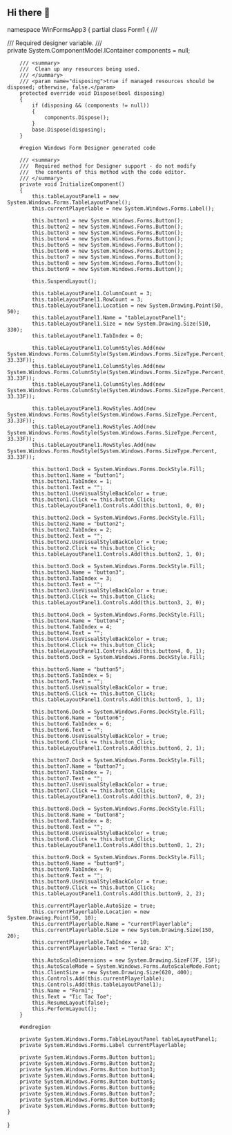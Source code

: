 ## Hi there 👋

<!--

**Here are some ideas to get you started:**

🙋‍♀️ A short introduction - what is your organization all about?
🌈 Contribution guidelines - how can the community get involved?
👩‍💻 Useful resources - where can the community find your docs? Is there anything else the community should know?
🍿 Fun facts - what does your team eat for breakfast?
🧙 Remember, you can do mighty things with the power of [Markdown](https://docs.github.com/github/writing-on-github/getting-started-with-writing-and-formatting-on-github/basic-writing-and-formatting-syntax)
-->





namespace WinFormsApp3
{
    partial class Form1
    {
        /// <summary>
        ///  Required designer variable.
        /// </summary>
        private System.ComponentModel.IContainer components = null;

        /// <summary>
        ///  Clean up any resources being used.
        /// </summary>
        /// <param name="disposing">true if managed resources should be disposed; otherwise, false.</param>
        protected override void Dispose(bool disposing)
        {
            if (disposing && (components != null))
            {
                components.Dispose();
            }
            base.Dispose(disposing);
        }

        #region Windows Form Designer generated code

        /// <summary>
        ///  Required method for Designer support - do not modify
        ///  the contents of this method with the code editor.
        /// </summary>
        private void InitializeComponent()
        {
            this.tableLayoutPanel1 = new System.Windows.Forms.TableLayoutPanel();
            this.currentPlayerlable = new System.Windows.Forms.Label();

            this.button1 = new System.Windows.Forms.Button();
            this.button2 = new System.Windows.Forms.Button();
            this.button3 = new System.Windows.Forms.Button();
            this.button4 = new System.Windows.Forms.Button();
            this.button5 = new System.Windows.Forms.Button();
            this.button6 = new System.Windows.Forms.Button();
            this.button7 = new System.Windows.Forms.Button();
            this.button8 = new System.Windows.Forms.Button();
            this.button9 = new System.Windows.Forms.Button();

            this.SuspendLayout();

            this.tableLayoutPanel1.ColumnCount = 3;
            this.tableLayoutPanel1.RowCount = 3;
            this.tableLayoutPanel1.Location = new System.Drawing.Point(50, 50);
            this.tableLayoutPanel1.Name = "tableLayoutPanel1";
            this.tableLayoutPanel1.Size = new System.Drawing.Size(510, 330);
            this.tableLayoutPanel1.TabIndex = 0;

            this.tableLayoutPanel1.ColumnStyles.Add(new System.Windows.Forms.ColumnStyle(System.Windows.Forms.SizeType.Percent, 33.33F));
            this.tableLayoutPanel1.ColumnStyles.Add(new System.Windows.Forms.ColumnStyle(System.Windows.Forms.SizeType.Percent, 33.33F));
            this.tableLayoutPanel1.ColumnStyles.Add(new System.Windows.Forms.ColumnStyle(System.Windows.Forms.SizeType.Percent, 33.33F));

            this.tableLayoutPanel1.RowStyles.Add(new System.Windows.Forms.RowStyle(System.Windows.Forms.SizeType.Percent, 33.33F));
            this.tableLayoutPanel1.RowStyles.Add(new System.Windows.Forms.RowStyle(System.Windows.Forms.SizeType.Percent, 33.33F));
            this.tableLayoutPanel1.RowStyles.Add(new System.Windows.Forms.RowStyle(System.Windows.Forms.SizeType.Percent, 33.33F));

            this.button1.Dock = System.Windows.Forms.DockStyle.Fill;
            this.button1.Name = "button1";
            this.button1.TabIndex = 1;
            this.button1.Text = "";
            this.button1.UseVisualStyleBackColor = true;
            this.button1.Click += this.button_Click;
            this.tableLayoutPanel1.Controls.Add(this.button1, 0, 0);

            this.button2.Dock = System.Windows.Forms.DockStyle.Fill;
            this.button2.Name = "button2";
            this.button2.TabIndex = 2;
            this.button2.Text = "";
            this.button2.UseVisualStyleBackColor = true;
            this.button2.Click += this.button_Click;
            this.tableLayoutPanel1.Controls.Add(this.button2, 1, 0);

            this.button3.Dock = System.Windows.Forms.DockStyle.Fill;
            this.button3.Name = "button3";
            this.button3.TabIndex = 3;
            this.button3.Text = "";
            this.button3.UseVisualStyleBackColor = true;
            this.button3.Click += this.button_Click;
            this.tableLayoutPanel1.Controls.Add(this.button3, 2, 0);

            this.button4.Dock = System.Windows.Forms.DockStyle.Fill;
            this.button4.Name = "button4";
            this.button4.TabIndex = 4;
            this.button4.Text = "";
            this.button4.UseVisualStyleBackColor = true;
            this.button4.Click += this.button_Click;
            this.tableLayoutPanel1.Controls.Add(this.button4, 0, 1);
            this.button5.Dock = System.Windows.Forms.DockStyle.Fill;

            this.button5.Name = "button5";
            this.button5.TabIndex = 5;
            this.button5.Text = "";
            this.button5.UseVisualStyleBackColor = true;
            this.button5.Click += this.button_Click;
            this.tableLayoutPanel1.Controls.Add(this.button5, 1, 1);

            this.button6.Dock = System.Windows.Forms.DockStyle.Fill;
            this.button6.Name = "button6";
            this.button6.TabIndex = 6;
            this.button6.Text = "";
            this.button6.UseVisualStyleBackColor = true;
            this.button6.Click += this.button_Click;
            this.tableLayoutPanel1.Controls.Add(this.button6, 2, 1);

            this.button7.Dock = System.Windows.Forms.DockStyle.Fill;
            this.button7.Name = "button7";
            this.button7.TabIndex = 7;
            this.button7.Text = "";
            this.button7.UseVisualStyleBackColor = true;
            this.button7.Click += this.button_Click;
            this.tableLayoutPanel1.Controls.Add(this.button7, 0, 2);

            this.button8.Dock = System.Windows.Forms.DockStyle.Fill;
            this.button8.Name = "button8";
            this.button8.TabIndex = 8;
            this.button8.Text = "";
            this.button8.UseVisualStyleBackColor = true;
            this.button8.Click += this.button_Click;
            this.tableLayoutPanel1.Controls.Add(this.button8, 1, 2);

            this.button9.Dock = System.Windows.Forms.DockStyle.Fill;
            this.button9.Name = "button9";
            this.button9.TabIndex = 9;
            this.button9.Text = "";
            this.button9.UseVisualStyleBackColor = true;
            this.button9.Click += this.button_Click;
            this.tableLayoutPanel1.Controls.Add(this.button9, 2, 2);

            this.currentPlayerlable.AutoSize = true;
            this.currentPlayerlable.Location = new System.Drawing.Point(50, 10);
            this.currentPlayerlable.Name = "currentPlayerlable";
            this.currentPlayerlable.Size = new System.Drawing.Size(150, 20);
            this.currentPlayerlable.TabIndex = 10;
            this.currentPlayerlable.Text = "Teraz Gra: X";

            this.AutoScaleDimensions = new System.Drawing.SizeF(7F, 15F);
            this.AutoScaleMode = System.Windows.Forms.AutoScaleMode.Font;
            this.ClientSize = new System.Drawing.Size(620, 400);
            this.Controls.Add(this.currentPlayerlable);
            this.Controls.Add(this.tableLayoutPanel1);
            this.Name = "Form1";
            this.Text = "Tic Tac Toe";
            this.ResumeLayout(false);
            this.PerformLayout();
        }

        #endregion

        private System.Windows.Forms.TableLayoutPanel tableLayoutPanel1;
        private System.Windows.Forms.Label currentPlayerlable;

        private System.Windows.Forms.Button button1;
        private System.Windows.Forms.Button button2;
        private System.Windows.Forms.Button button3;
        private System.Windows.Forms.Button button4;
        private System.Windows.Forms.Button button5;
        private System.Windows.Forms.Button button6;
        private System.Windows.Forms.Button button7;
        private System.Windows.Forms.Button button8;
        private System.Windows.Forms.Button button9;
    }
}
